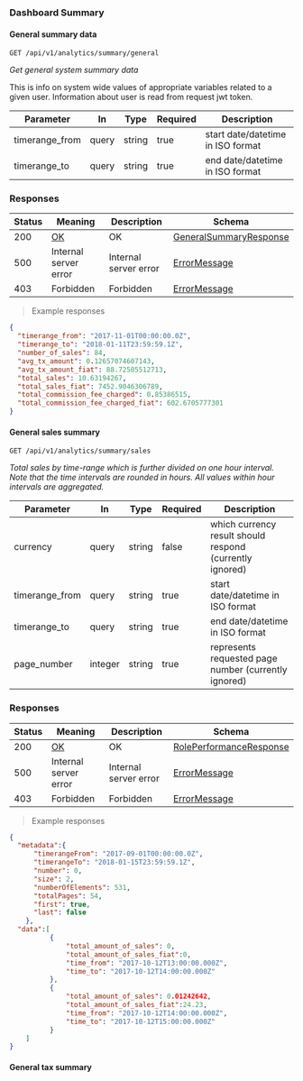 
### Dashboard Summary

#### General summary data

<a id="opIdcreateDashboard_general"></a>

`GET /api/v1/analytics/summary/general`

*Get general system summary data*

This is info on system wide values of appropriate variables related to a given user. Information about user is read from request jwt token.

<!--<h3 id="opIdcreateDashboard_general_summary-parameters">Parameters</h3>-->

|Parameter|In|Type|Required|Description|
|---|---|---|---|---|
|timerange_from|query|string|true|start date/datetime in ISO format|
|timerange_to|query|string|true|end date/datetime in ISO format|


<h3 id="opIdcreateDashboard_general_summary-responses">Responses</h3>

|Status|Meaning|Description|Schema|
|---|---|---|---|
|200|[OK](https://tools.ietf.org/html/rfc7231#section-6.3.1)|OK|[GeneralSummaryResponse](#schemageneralsummaryresponse)|
|500|Internal server error|Internal server error|[ErrorMessage](#schemareporterrormessage)|
|403|Forbidden|Forbidden|[ErrorMessage](#schemareporterrormessage)|

> Example responses

```json
{
  "timerange_from": "2017-11-01T00:00:00.0Z",
  "timerange_to": "2018-01-11T23:59:59.1Z",
  "number_of_sales": 84,
  "avg_tx_amount": 0.12657074607143,
  "avg_tx_amount_fiat": 88.72505512713,
  "total_sales": 10.63194267,
  "total_sales_fiat": 7452.9046306789,
  "total_commission_fee_charged": 0.85386515,
  "total_commission_fee_charged_fiat": 602.6705777301
}
```
#### General sales summary

<a id="opIdcreateDashboard_total_sales_by_timerange"></a>

`GET /api/v1/analytics/summary/sales`

*Total sales by time-range which is further divided on one hour interval. Note that the time intervals are rounded in hours. All values within hour intervals are aggregated.*

<!--<h3 id="opIdcreateDashboard_total_sales_by_timerange-parameters">Parameters</h3>-->

|Parameter|In|Type|Required|Description|
|---|---|---|---|---|
|currency|query|string|false|which currency result should respond (currently ignored)|
|timerange_from|query|string|true|start date/datetime in ISO format|
|timerange_to|query|string|true|end date/datetime in ISO format|
|page_number|integer|string|true| represents requested page number (currently ignored)|


<h3 id="opIdcreateDashboard_performance_merchant-responses">Responses</h3>

|Status|Meaning|Description|Schema|
|---|---|---|---|
|200|[OK](https://tools.ietf.org/html/rfc7231#section-6.3.1)|OK|[RolePerformanceResponse](#tocRolePerformanceResponse)|
|500|Internal server error|Internal server error|[ErrorMessage](#schemareporterrormessage)|
|403|Forbidden|Forbidden|[ErrorMessage](#schemareporterrormessage)|

> Example responses

```json
{
  "metadata":{
      "timerangeFrom": "2017-09-01T00:00:00.0Z",
      "timerangeTo": "2018-01-15T23:59:59.1Z",
      "number": 0,
      "size": 2,
      "numberOfElements": 531,
      "totalPages": 54,
      "first": true,
      "last": false
    },
  "data":[
          {
              "total_amount_of_sales": 0,
              "total_amount_of_sales_fiat":0,
              "time_from": "2017-10-12T13:00:00.000Z",
              "time_to": "2017-10-12T14:00:00.000Z"
          },
          {
              "total_amount_of_sales": 0.01242642,
              "total_amount_of_sales_fiat":24.23,
              "time_from": "2017-10-12T14:00:00.000Z",
              "time_to": "2017-10-12T15:00:00.000Z"
          }
    ]
}
```

#### General tax summary
